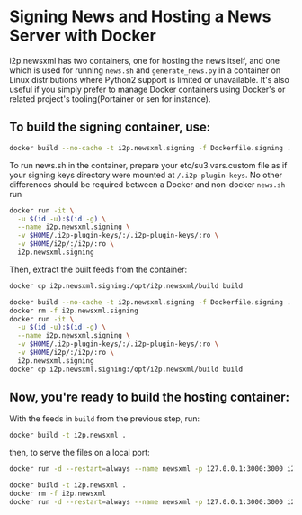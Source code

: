 Signing News and Hosting a News Server with Docker
==================================================

i2p.newsxml has two containers, one for hosting the news itself, and one which
is used for running `news.sh` and `generate_news.py` in a container on Linux
distributions where Python2 support is limited or unavailable. It's also useful
if you simply prefer to manage Docker containers using Docker's or related
project's tooling(Portainer or sen for instance).

## To build the signing container, use:

``` sh
docker build --no-cache -t i2p.newsxml.signing -f Dockerfile.signing .
```

To run news.sh in the container, prepare your etc/su3.vars.custom file as if your
signing keys directory were mounted at `/.i2p-plugin-keys`. No other differences
should be required between a Docker and non-docker `news.sh` run

``` sh
docker run -it \
  -u $(id -u):$(id -g) \
  --name i2p.newsxml.signing \
  -v $HOME/.i2p-plugin-keys/:/.i2p-plugin-keys/:ro \
  -v $HOME/i2p/:/i2p/:ro \
  i2p.newsxml.signing
```

Then, extract the built feeds from the container:

``` sh
docker cp i2p.newsxml.signing:/opt/i2p.newsxml/build build
```

``` sh
docker build --no-cache -t i2p.newsxml.signing -f Dockerfile.signing .
docker rm -f i2p.newsxml.signing
docker run -it \
  -u $(id -u):$(id -g) \
  --name i2p.newsxml.signing \
  -v $HOME/.i2p-plugin-keys/:/.i2p-plugin-keys/:ro \
  -v $HOME/i2p/:/i2p/:ro \
  i2p.newsxml.signing
docker cp i2p.newsxml.signing:/opt/i2p.newsxml/build build
```


## Now, you're ready to build the hosting container:

With the feeds in `build` from the previous step, run:

``` sh
docker build -t i2p.newsxml .
```

then, to serve the files on a local port:

``` sh
docker run -d --restart=always --name newsxml -p 127.0.0.1:3000:3000 i2p.newsxml
```

``` sh
docker build -t i2p.newsxml .
docker rm -f i2p.newsxml
docker run -d --restart=always --name newsxml -p 127.0.0.1:3000:3000 i2p.newsxml
```
